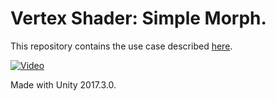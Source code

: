 # Vertex Shader: Simple Morph.

This repository contains the use case described <a href="https://aquarterofpixel.github.io/2018/05/26/vertex-shader-simple-morph/">here</a>.

[![Video](https://img.youtube.com/vi/LjYDbW0MB_s/0.jpg)](https://www.youtube.com/watch?v=LjYDbW0MB_s)

Made with Unity 2017.3.0.
